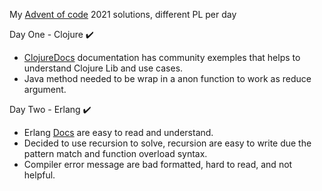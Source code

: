 My [Advent of code](https://adventofcode.com/) 2021 solutions, different PL per day

Day One - Clojure ✔️
- [ClojureDocs]( https://clojuredocs.org/ ) documentation has community exemples that helps to understand Clojure Lib and use cases.
- Java method needed to be wrap in a anon function to work as reduce argument.

Day Two - Erlang ✔️
- Erlang [Docs](https://www.erlang.org/doc) are easy to read and understand.
- Decided to use recursion to solve, recursion are easy to write due the pattern match and function overload syntax.
- Compiler error message are bad formatted, hard to read, and not helpful. 

